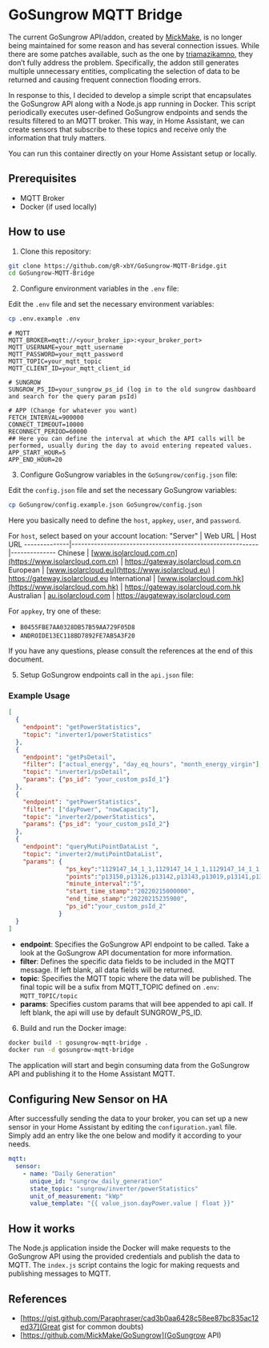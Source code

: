 # GoSungrow MQTT Bridge

The current GoSungrow API/addon, created by [MickMake](https://github.com/MickMake/GoSungrow), is no longer being maintained for some reason and has several connection issues. While there are some patches available, such as the one by [triamazikamno](https://github.com/triamazikamno/GoSungrow), they don’t fully address the problem. Specifically, the addon still generates multiple unnecessary entities, complicating the selection of data to be returned and causing frequent connection flooding errors.

In response to this, I decided to develop a simple script that encapsulates the GoSungrow API along with a Node.js app running in Docker. This script periodically executes user-defined GoSungrow endpoints and sends the results filtered to an MQTT broker. This way, in Home Assistant, we can create sensors that subscribe to these topics and receive only the information that truly matters.

You can run this container directly on your Home Assistant setup or locally.

## Prerequisites

- MQTT Broker
- Docker (if used locally)

## How to use

1. Clone this repository:
```bash
git clone https://github.com/gR-xbY/GoSungrow-MQTT-Bridge.git
cd GoSungrow-MQTT-Bridge
```

2. Configure environment variables in the `.env` file:
   
Edit the `.env` file and set the necessary environment variables:

```bash
cp .env.example .env
```

```
# MQTT
MQTT_BROKER=mqtt://<your_broker_ip>:<your_broker_port>
MQTT_USERNAME=your_mqtt_username
MQTT_PASSWORD=your_mqtt_password
MQTT_TOPIC=your_mqtt_topic
MQTT_CLIENT_ID=your_mqtt_client_id

# SUNGROW
SUNGROW_PS_ID=your_sungrow_ps_id (log in to the old sungrow dashboard and search for the query param psId)

# APP (Change for whatever you want)
FETCH_INTERVAL=900000
CONNECT_TIMEOUT=10000
RECONNECT_PERIOD=60000
## Here you can define the interval at which the API calls will be performed, usually during the day to avoid entering repeated values.
APP_START_HOUR=5
APP_END_HOUR=20
```

3. Configure GoSungrow variables in the `GoSungrow/config.json` file:
   
Edit the `config.json` file and set the necessary GoSungrow variables:

```bash
cp GoSungrow/config.example.json GoSungrow/config.json
```
Here you basically need to define the `host`, `appkey`, `user`, and `password`.

For `host`, select based on your account location:
"Server"      | Web URL                                                  | Host URL
--------------|----------------------------------------------------------|--------------
Chinese       | [www.isolarcloud.com.cn](https://www.isolarcloud.com.cn) | https://gateway.isolarcloud.com.cn
European      | [www.isolarcloud.eu](https://www.isolarcloud.eu)         | https://gateway.isolarcloud.eu
International | [www.isolarcloud.com.hk](https://www.isolarcloud.com.hk) | https://gateway.isolarcloud.com.hk
Australian    | [au.isolarcloud.com](https://au.isolarcloud.com)         | https://augateway.isolarcloud.com

For `appkey`, try one of these:
* `B0455FBE7AA0328DB57B59AA729F05D8`
* `ANDROIDE13EC118BD7892FE7AB5A3F20`

If you have any questions, please consult the references at the end of this document.

5. Setup GoSungrow endpoints call in the `api.json` file:

### Example Usage
```json
[
  {
    "endpoint": "getPowerStatistics",
    "topic": "inverter1/powerStatistics"
  },
  {
    "endpoint": "getPsDetail",
    "filter": ["actual_energy", "day_eq_hours", "month_energy_virgin"],
    "topic": "inverter1/psDetail",
    "params": {"ps_id": "your_custom_psId_1"}
  },
  {
    "endpoint": "getPowerStatistics",
    "filter": ["dayPower", "nowCapacity"],
    "topic": "inverter2/powerStatistics",
    "params": {"ps_id": "your_custom_psId_2"}
  },
  {
    "endpoint": "queryMutiPointDataList ",
    "topic": "inverter2/mutiPointDataList",
    "params": {
                "ps_key":"1129147_14_1_1,1129147_14_1_1,1129147_14_1_1,1129147_14_1_1,1129147_14_1_1,1129147_14_1_1,1129147_14_1_1,1129147_14_1_1,1129147_14_1_1,1129147_11_0_0",
                "points":"p13150,p13126,p13142,p13143,p13019,p13141,p13121,p13003,p13149,p83106",
                "minute_interval":"5",
                "start_time_stamp":"20220215000000",
                "end_time_stamp":"20220215235900",
                "ps_id":"your_custom_psId_2"
              }
  }
]
```

- **endpoint**: Specifies the GoSungrow API endpoint to be called. Take a look at the GoSungrow API documentation for more information.
- **filter**: Defines the specific data fields to be included in the MQTT message. If left blank, all data fields will be returned.
- **topic**: Specifies the MQTT topic where the data will be published. The final topic will be a sufix from MQTT_TOPIC defined on `.env`: `MQTT_TOPIC/topic`
- **params**: Specifies custom params that will bee appended to api call. If left blank, the api will use by default SUNGROW_PS_ID.

6. Build and run the Docker image:
   
```bash
docker build -t gosungrow-mqtt-bridge .
docker run -d gosungrow-mqtt-bridge
```

The application will start and begin consuming data from the GoSungrow API and publishing it to the Home Assistant MQTT.

## Configuring New Sensor on HA

After successfully sending the data to your broker, you can set up a new sensor in your Home Assistant by editing the `configuration.yaml` file. Simply add an entry like the one below and modify it according to your needs.

```yaml
mqtt:
  sensor:
    - name: "Daily Generation"
      unique_id: "sungrow_daily_generation"
      state_topic: "sungrow/inverter/powerStatistics"
      unit_of_measurement: "kWp"
      value_template: "{{ value_json.dayPower.value | float }}"
```

## How it works

The Node.js application inside the Docker will make requests to the GoSungrow API using the provided credentials and publish the data to MQTT. The `index.js` script contains the logic for making requests and publishing messages to MQTT.

## References
- [https://gist.github.com/Paraphraser/cad3b0aa6428c58ee87bc835ac12ed37](Great gist for common doubts)
- [https://github.com/MickMake/GoSungrow](GoSungrow API)
